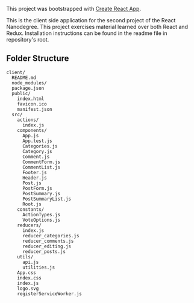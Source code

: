 This project was bootstrapped with [Create React App](https://github.com/facebookincubator/create-react-app).

This is the client side application for the second project of the React Nanodegree. This project exercises material learned over both React and Redux. Installation instructions can be found in the readme file in repository's root.

## Folder Structure

```
client/
  README.md
  node_modules/
  package.json
  public/
    index.html
    favicon.ico
    manifest.json
  src/
    actions/
      index.js
    components/
      App.js
      App.test.js
      Categories.js
      Category.js
      Comment.js
      CommentForm.js
      CommentList.js
      Footer.js
      Header.js
      Post.js
      PostForm.js
      PostSummary.js
      PostSummaryList.js
      Root.js
    constants/
      ActionTypes.js
      VoteOptions.js
    reducers/
      index.js
      reducer_categories.js
      reducer_comments.js
      reducer_editing.js
      reducer_posts.js
    utils/
      api.js
      utilities.js
    App.css
    index.css
    index.js
    logo.svg
    registerServiceWorker.js
```
